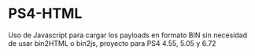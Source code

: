 # PS4-HTML
Uso de Javascript para cargar los payloads en formato BIN sin necesidad de usar bin2HTML o bin2js, proyecto para PS4 4.55, 5.05 y 6.72
